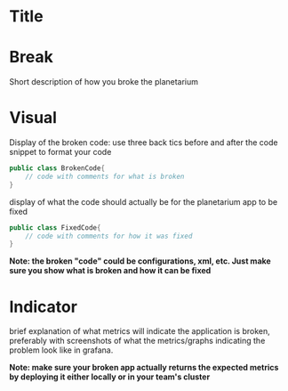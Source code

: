 # Title

# Break
Short description of how you broke the planetarium

# Visual
Display of the broken code: use three back tics before and after the code snippet to format your code
```java
public class BrokenCode{
    // code with comments for what is broken
}
```

display of what the code should actually be for the planetarium  app to be fixed
```java
public class FixedCode{
    // code with comments for how it was fixed
}
```
**Note: the broken "code" could be configurations, xml, etc. Just make sure you show what is broken and how it can be fixed**

# Indicator
brief explanation of what metrics will indicate the application is broken, preferably with screenshots of what the metrics/graphs indicating the problem look like in grafana.

**Note: make sure your broken app actually returns the expected metrics by deploying it either locally or in your team's cluster**